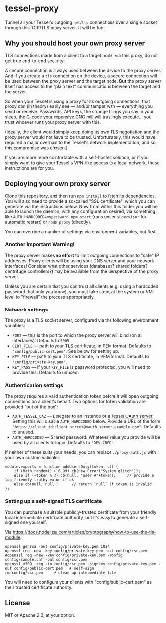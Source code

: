 # tessel-proxy

Tunnel all your Tessel's outgoing `net`/`tls` connections over a single socket through this TCP/TLS proxy server. It will be fun!

## Why you should host your own proxy server

TLS connections made from a client to a target node, via this proxy, do not get true end-to-end security!

A secure connection is always used between the device to the proxy server. And if you create a `tls` connection on the device, a secure connection will be used between the proxy server and the target node. **But** the proxy server itself has access to the "plain text" communications between the target and the server.

So when your Tessel is using a proxy for its outgoing connections, that proxy can (in theory) easily see — and/or tamper with — everything you send or receive. Passwords, API keys, the strange things you say in your sleep, the G-code your expensive CNC mill will trustingly execute… you trust whoever runs your proxy server with this.

(Ideally, the client would simply keep doing its own TLS negotiation and the proxy server would not have to be trusted. Unfortunately, this would have required a major overhaul to the Tessel's network implementation, and so this compromise was chosen.)

If you are more more comfortable with a self-hosted solution, or if you simply want to give your Tessel's VPN-like access to a local network, these instructions are for you.

## Deploying your own proxy server

Clone this repository, and then run `npm install` to fetch its dependencies. You will also need to provide a so-called "SSL certificate", which you can generate via the instructions below. Now from within this folder you will be able to launch the daemon, with any configuration desired, via something like `AUTH_HARDCODED=mypassword npm start` (runs under `supervisor` for automatic restart) or `node proxy` (directly).

You can override a number of settings via environment variables, but first…

### Another Important Warning!

The proxy server makes **no effort** to limit outgoing connections to "safe" IP addresses. Proxy clients will be using your DNS server and your network interfaces! Consider what other services (databases? shared folders? centrifuge controllers?) may be available from the perspective of the proxy server.

Unless you are certain that you can trust all clients (e.g. using a hardcoded password that only you know), you must take steps at the system or VM level to "firewall" the process appropriately.

### Network settings

The proxy is a TLS socket server, configured via the following environment variables:

* `PORT` — this is the port to which the proxy server will bind (on all interfaces). Defaults to `5005`.
* `CERT_FILE` — path to your TLS certificate, in PEM format. Defaults to `"config/public-cert.pem"`. See below for setting up.
* `KEY_FILE` — path to your TLS certificate, in PEM format. Defaults to `"config/private-key.pem"`.
* `KEY_PASS` — if your `KEY_FILE` is password protected, you will need to provide this. Defaults to unused.

### Authentication settings

The proxy requires a valid authentication token before it will open outgoing connections on a client's behalf. Two options for token validation are provided "out of the box":

* `AUTH_TESSEL_OA2` — Delegate to an instance of a [Tessel OAuth server](https://github.com/tessel/oauth). Setting this will disable `AUTH_HARDCODED` below. Provide a URL of the form `"https://client_id:client_secret@oauth_server.example.com"`. Defaults to unused.
* `AUTH_HARDCODED` — Shared password. Whatever value you provide will be used by all clients to login. Defaults to `'DEV-CRED'`.

If neither of these suits your needs, you can replace `./proxy-auth.js` with your own custom validator:

    module.exports = function oddUsersOnly(token, cb) {
        if (Math.random() > 0.99) cb(new Error("System glitch"));
        else if (+token % 2) cb(null, "user #"+token);     // provide a log-friendly truthy value if ok
        else cb(null, null);      // return `null` if token is invalid
    };

### Setting up a self-signed TLS certificate

You can purchase a suitable publicly-trusted certificate from your friendly local intermediate certificate authority, but it's easy to generate a self-signed one yourself.

Via <https://docs.nodejitsu.com/articles/cryptography/how-to-use-the-tls-module>:

    openssl genrsa -out config/private-key.pem 1024
    openssl req -new -key config/private-key.pem -out config/csr.pem
    #openssl req -new -key config/private-key.pem -config config/sample.cnf -out config/csr.pem
    openssl x509 -req -in config/csr.pem -signkey config/private-key.pem -out config/public-cert.pem   # self-sign
    rm config/csr.pem     # clean up intermediate file


You will need to configure your clients with "config/public-cert.pem" as their trusted certificate authority.

## License

MIT or Apache 2.0, at your option.